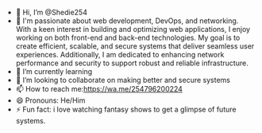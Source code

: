 - 👋 Hi, I’m @Shedie254
- 👀 I'm passionate about web development, DevOps, and networking. With a keen interest in building and optimizing web applications, I enjoy working on both front-end and back-end technologies. My goal is to create efficient, scalable, and secure systems that deliver seamless user experiences. Additionally, I am dedicated to enhancing network performance and security to support robust and reliable infrastructure.
- 🌱 I’m currently learning 
- 💞️ I’m looking to collaborate on making better and secure systems
- 📫 How to reach me:https://wa.me/254796200224
- 😄 Pronouns: He/Him
- ⚡ Fun fact: i love watching fantasy shows to get a glimpse of future systems.

<!---
Shedie254/Shedie254 is a ✨ special ✨ repository because its `README.md` (this file) appears on your GitHub profile.
You can click the Preview link to take a look at your changes.
--->
